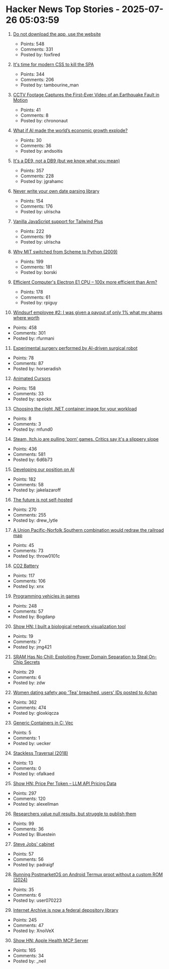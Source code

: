# Hacker News Top Stories - 2025-07-26 05:03:59

1. [Do not download the app, use the website](https://idiallo.com/blog/dont-download-apps)
   - Points: 548
   - Comments: 331
   - Posted by: foxfired

2. [It's time for modern CSS to kill the SPA](https://www.jonoalderson.com/conjecture/its-time-for-modern-css-to-kill-the-spa/)
   - Points: 344
   - Comments: 206
   - Posted by: tambourine_man

3. [CCTV Footage Captures the First-Ever Video of an Earthquake Fault in Motion](https://www.smithsonianmag.com/smart-news/cctv-footage-captures-the-first-ever-video-of-an-earthquake-fault-in-motion-shining-a-rare-light-on-seismic-dynamics-180987034/)
   - Points: 41
   - Comments: 8
   - Posted by: chrononaut

4. [What if AI made the world’s economic growth explode?](https://www.economist.com/briefing/2025/07/24/what-if-ai-made-the-worlds-economic-growth-explode)
   - Points: 30
   - Comments: 36
   - Posted by: andsoitis

5. [It's a DE9, not a DB9 (but we know what you mean)](https://news.sparkfun.com/14298)
   - Points: 357
   - Comments: 228
   - Posted by: jgrahamc

6. [Never write your own date parsing library](https://www.zachleat.com/web/adventures-in-date-parsing/)
   - Points: 154
   - Comments: 176
   - Posted by: ulrischa

7. [Vanilla JavaScript support for Tailwind Plus](https://tailwindcss.com/blog/vanilla-js-support-for-tailwind-plus)
   - Points: 222
   - Comments: 99
   - Posted by: ulrischa

8. [Why MIT switched from Scheme to Python (2009)](https://www.wisdomandwonder.com/link/2110/why-mit-switched-from-scheme-to-python)
   - Points: 199
   - Comments: 181
   - Posted by: borski

9. [Efficient Computer's Electron E1 CPU – 100x more efficient than Arm?](https://morethanmoore.substack.com/p/efficient-computers-electron-e1-cpu)
   - Points: 178
   - Comments: 61
   - Posted by: rpiguy

10. [Windsurf employee #2: I was given a payout of only 1% what my shares where worth](https://twitter.com/premqnair/status/1948420769945682413)
   - Points: 458
   - Comments: 301
   - Posted by: rfurmani

11. [Experimental surgery performed by AI-driven surgical robot](https://arstechnica.com/science/2025/07/experimental-surgery-performed-by-ai-driven-surgical-robot/)
   - Points: 78
   - Comments: 87
   - Posted by: horseradish

12. [Animated Cursors](https://tattoy.sh/news/animated-cursors/)
   - Points: 158
   - Comments: 33
   - Posted by: speckx

13. [Choosing the rijght .NET container image for your workload](https://medium.com/@mfundo/all-the-net-core-opsy-things-37b2e21eabb4)
   - Points: 8
   - Comments: 3
   - Posted by: mfund0

14. [Steam, Itch.io are pulling ‘porn’ games. Critics say it's a slippery slope](https://www.wired.com/story/steam-itchio-are-pulling-porn-games-censorship/)
   - Points: 436
   - Comments: 581
   - Posted by: 6d6b73

15. [Developing our position on AI](https://www.recurse.com/blog/191-developing-our-position-on-ai)
   - Points: 182
   - Comments: 58
   - Posted by: jakelazaroff

16. [The future is not self-hosted](https://www.drewlyton.com/story/the-future-is-not-self-hosted/)
   - Points: 270
   - Comments: 255
   - Posted by: drew_lytle

17. [A Union Pacific-Norfolk Southern combination would redraw the railroad map](https://www.trains.com/trn/news-reviews/news-wire/a-union-pacific-norfolk-southern-combination-would-redraw-the-railroad-map/)
   - Points: 45
   - Comments: 73
   - Posted by: throw0101c

18. [CO2 Battery](https://energydome.com/co2-battery/)
   - Points: 117
   - Comments: 106
   - Posted by: xnx

19. [Programming vehicles in games](https://wassimulator.com/blog/programming/programming_vehicles_in_games.html)
   - Points: 248
   - Comments: 57
   - Posted by: Bogdanp

20. [Show HN: I built a biological network visualization tool](https://nodes.bio)
   - Points: 19
   - Comments: 7
   - Posted by: jmg421

21. [SRAM Has No Chill: Exploiting Power Domain Separation to Steal On-Chip Secrets](https://cacm.acm.org/research-highlights/sram-has-no-chill-exploiting-power-domain-separation-to-steal-on-chip-secrets/)
   - Points: 29
   - Comments: 6
   - Posted by: zdw

22. [Women dating safety app 'Tea' breached, users' IDs posted to 4chan](https://www.404media.co/women-dating-safety-app-tea-breached-users-ids-posted-to-4chan/)
   - Points: 362
   - Comments: 474
   - Posted by: gloxkiqcza

23. [Generic Containers in C: Vec](https://uecker.codeberg.page/2025-07-20.html)
   - Points: 5
   - Comments: 1
   - Posted by: uecker

24. [Stackless Traversal (2018)](https://www.dyalog.com/blog/2018/01/stackless-traversal/)
   - Points: 13
   - Comments: 0
   - Posted by: ofalkaed

25. [Show HN: Price Per Token – LLM API Pricing Data](https://pricepertoken.com/)
   - Points: 297
   - Comments: 120
   - Posted by: alexellman

26. [Researchers value null results, but struggle to publish them](https://www.nature.com/articles/d41586-025-02312-4)
   - Points: 99
   - Comments: 36
   - Posted by: Bluestein

27. [Steve Jobs' cabinet](https://perfectdays23.substack.com/p/steve-jobs-cabinet)
   - Points: 57
   - Comments: 56
   - Posted by: padraigf

28. [Running PostmarketOS on Android Termux proot without a custom ROM (2024)](https://ivonblog.com/en-us/posts/postmarketos-in-termux-proot/)
   - Points: 35
   - Comments: 6
   - Posted by: user070223

29. [Internet Archive is now a federal depository library](https://www.kqed.org/news/12049420/sf-based-internet-archive-is-now-a-federal-depository-library-what-does-that-mean)
   - Points: 245
   - Comments: 47
   - Posted by: XnoiVeX

30. [Show HN: Apple Health MCP Server](https://github.com/neiltron/apple-health-mcp)
   - Points: 165
   - Comments: 34
   - Posted by: _neil

